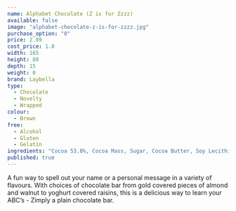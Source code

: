 ```yaml
---
name: Alphabet Chocolate (Z is for Zzzz)
available: false
image: "alphabet-chocolate-z-is-for-zzzz.jpg"
purchase_option: "0"
price: 2.89
cost_price: 1.8
width: 165
height: 80
depth: 15
weight: 0
brand: Laybella
type: 
  - Chocolate
  - Novelty
  - Wrapped
colour: 
  - Brown
free: 
  - Alcohol
  - Gluten
  - Gelatin
ingredients: "Cocoa 53.8%, Cocoa Mass, Sugar, Cocoa Butter, Soy Lecithin, Flavouring: Natural Vanilla, Emulsifier"
published: true
---
```


A fun way to spell out your name or a personal message in a variety of flavours. With choices of chocolate bar from gold covered pieces of almond and walnut to yoghurt covered raisins, this is a delicious way to learn your ABC’s - Zimply a plain chocolate bar.
